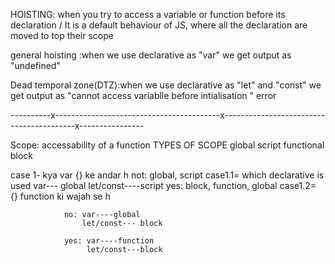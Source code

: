HOISTING: when you try to access a variable or function before its declaration /
It is a default behaviour of JS, where all the declaration are moved to top their scope

general hoisting :when we use declarative as "var" we get output as "undefined"

Dead temporal zone(DTZ):when we use declarative as "let" and "const" we get output as "cannot access variablle before intialisation " error

----------x-----------------------------------------x-----------------------------------------x----------------

Scope: accessability of a function
TYPES OF SCOPE
global      script
functional  block

case 1- kya var {} ke andar h
    not: global, script
        case1.1= which declarative is used
            var--- global
            let/const----script
    yes: block, function, global
        case1.2= {} function ki wajah se h

                no: var----global
                    let/const--- block
                
                yes: var----function
                     let/const---block